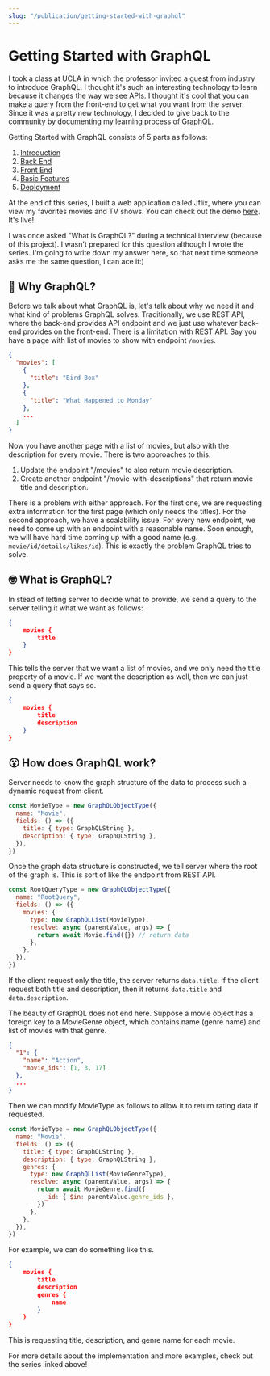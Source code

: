 ```yaml
---
slug: "/publication/getting-started-with-graphql"
---
```


# Getting Started with GraphQL

I took a class at UCLA in which the professor invited a guest from industry to introduce GraphQL. I thought it's such an interesting technology to learn because it changes the way we see APIs. I thought it's cool that you can make a query from the front-end to get what you want from the server. Since it was a pretty new technology, I decided to give back to the community by documenting my learning process of GraphQL.

Getting Started with GraphQL consists of 5 parts as follows:

1. <a href="https://medium.com/@ionejunhong/getting-started-with-graphql-a1cc7951ef39?source=friends_link&sk=4785daf7f0bc80f7d25150f3a903932d">Introduction</a>
2. <a href="https://medium.com/better-programming/getting-started-with-graphql-5cd8e7c66909?source=friends_link&sk=1ca5c58e69b339b4736f258bb9ba850f">Back End</a>
3. <a href="https://medium.com/@ionejunhong/getting-started-with-graphql-54bfa51a848f?source=friends_link&sk=f48adbca4d28f422a73060fef671dc55">Front End</a>
4. <a href="https://medium.com/@ionejunhong/getting-started-with-graphql-a281b14a560d?source=friends_link&sk=065e2e6473674e6203a4bdb35fedd77e">Basic Features</a>
5. <a href="https://medium.com/@ionejunhong/getting-started-with-graphql-77f03d611136?source=friends_link&sk=08d24543d3ef0d724748c84e4e54e79e">Deployment</a>

At the end of this series, I built a web application called Jflix, where you can view my favorites movies and TV shows. You can check out the demo <a href="https://jflix.herokuapp.com/">here</a>. It's live!

I was once asked "What is GraphQL?" during a technical interview (because of this project). I wasn't prepared for this question although I wrote the series. I'm going to write down my answer here, so that next time someone asks me the same question, I can ace it:)

## 🤔 Why GraphQL?

Before we talk about what GraphQL is, let's talk about why we need it and what kind of problems GraphQL solves. Traditionally, we use REST API, where the back-end provides API endpoint and we just use whatever back-end provides on the front-end. There is a limitation with REST API. Say you have a page with list of movies to show with endpoint `/movies`.

```json
{
  "movies": [
    {
      "title": "Bird Box"
    },
    {
      "title": "What Happened to Monday"
    },
    ...
  ]
}
```

Now you have another page with a list of movies, but also with the description for every movie. There is two approaches to this.

1. Update the endpoint "/movies" to also return movie description.
2. Create another endpoint "/movie-with-descriptions" that return movie title and description.

There is a problem with either approach. For the first one, we are requesting extra information for the first page (which only needs the titles). For the second approach, we have a scalability issue. For every new endpoint, we need to come up with an endpoint with a reasonable name. Soon enough, we will have hard time coming up with a good name (e.g. `movie/id/details/likes/id`). This is exactly the problem GraphQL tries to solve.

## 🤓 What is GraphQL?

In stead of letting server to decide what to provide, we send a query to the server telling it what we want as follows:

```json
{
    movies {
        title
    }
}
```

This tells the server that we want a list of movies, and we only need the title property of a movie. If we want the description as well, then we can just send a query that says so.

```json
{
    movies {
        title
        description
    }
}
```

## 😮 How does GraphQL work?

Server needs to know the graph structure of the data to process such a dynamic request from client.

```javascript
const MovieType = new GraphQLObjectType({
  name: "Movie",
  fields: () => ({
    title: { type: GraphQLString },
    description: { type: GraphQLString },
  }),
})
```

Once the graph data structure is constructed, we tell server where the root of the graph is. This is sort of like the endpoint from REST API.

```javascript
const RootQueryType = new GraphQLObjectType({
  name: "RootQuery",
  fields: () => ({
    movies: {
      type: new GraphQLList(MovieType),
      resolve: async (parentValue, args) => {
        return await Movie.find({}) // return data
      },
    },
  }),
})
```

If the client request only the title, the server returns `data.title`. If the client request both title and description, then it returns `data.title` and `data.description`.

The beauty of GraphQL does not end here. Suppose a movie object has a foreign key to a MovieGenre object, which contains name (genre name) and list of movies with that genre.

```json
{
  "1": {
    "name": "Action",
    "movie_ids": [1, 3, 17]
  },
  ...
}
```

Then we can modify MovieType as follows to allow it to return rating data if requested.

```javascript
const MovieType = new GraphQLObjectType({
  name: "Movie",
  fields: () => ({
    title: { type: GraphQLString },
    description: { type: GraphQLString },
    genres: {
      type: new GraphQLList(MovieGenreType),
      resolve: async (parentValue, args) => {
        return await MovieGenre.find({
          _id: { $in: parentValue.genre_ids },
        })
      },
    },
  }),
})
```

For example, we can do something like this.

```json
{
    movies {
        title
        description
        genres {
            name
        }
    }
}
```

This is requesting title, description, and genre name for each movie.

For more details about the implementation and more examples, check out the series linked above!
